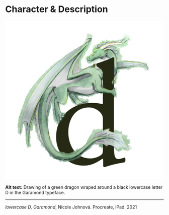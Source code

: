 # Character & Description

![Drawing of a green dragon wraped around a black lowercase letter D in the Garamond typeface.](img/letter-d-johnova.png)

**Alt text:** Drawing of a green dragon wraped around a black lowercase letter D in the Garamond typeface.

- - -

*lowercase D, Garamond*, Nicole Johnová. Procreate, iPad. 2021

